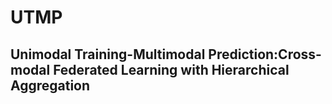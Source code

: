 # UTMP
## Unimodal Training-Multimodal Prediction:Cross-modal Federated Learning with Hierarchical Aggregation
